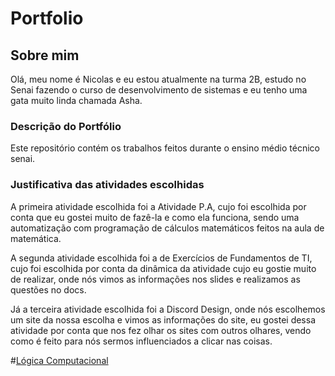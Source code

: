 # Portfolio 
## Sobre mim
Olá, meu nome é Nicolas e eu estou atualmente na turma 2B, estudo no Senai fazendo o curso de desenvolvimento de sistemas e eu tenho  uma gata muito linda chamada Asha.
### Descrição do Portfólio 
Este repositório contém os trabalhos feitos durante o ensino médio técnico senai.
### Justificativa das atividades escolhidas
A primeira atividade escolhida foi a Atividade P.A, cujo foi escolhida por conta que eu gostei muito de fazê-la e como ela funciona, sendo uma automatização com programação de cálculos matemáticos feitos na aula de matemática.

A segunda atividade escolhida foi a de Exercícios de Fundamentos de TI, cujo foi escolhida por conta da dinâmica da atividade cujo eu gostie muito de realizar, onde nós vimos as informações nos slides e realizamos as questões no docs.

Já a terceira atividade escolhida foi a Discord Design, onde nós escolhemos um site da nossa escolha e vimos as informações do site, eu gostei dessa atividade por conta que nos fez olhar os sites com outros olhares, vendo como é feito para nós sermos influenciados a clicar nas coisas.

#[Lógica Computacional](https://github.com/Nicolas81194/Portfolio/tree/main/L%C3%B3gica%20Computacional)


